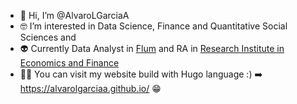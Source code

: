 - 👋 Hi, I’m @AlvaroLGarciaA
- 🤓 I’m interested in Data Science, Finance and Quantitative Social Sciences and 
- 👽 Currently Data Analyst in [Flum](https://agenciaflum.com/) and RA in [Research Institute in Economics and Finance](https://ri-ef.com/research-assistant/)
- 👨‍💻 You can visit my website build with Hugo language :) ➡️ https://alvarolgarciaa.github.io/ 😁


<!---
AlvaroLGarciaA/AlvaroLGarciaA is a ✨ special ✨ repository because its `README.md` (this file) appears on your GitHub profile.
You can click the Preview link to take a look at your changes.
--->
